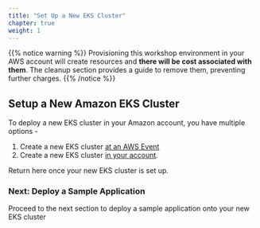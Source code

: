 ```yaml
---
title: "Set Up a New EKS Cluster" 
chapter: true
weight: 1 
---
```


{{% notice warning %}}
Provisioning this workshop environment in your AWS account will create resources and **there will be cost associated with them**. The cleanup section provides a guide to remove them, preventing further charges.
{{% /notice %}}

## Setup a New Amazon EKS Cluster 

To deploy a new EKS cluster in your Amazon account, you have multiple options - 
1. Create a new EKS cluster [at an AWS Event](https://www.eksworkshop.com/docs/introduction/setup/aws-event) 
2. Create a new EKS cluster [in your account](https://www.eksworkshop.com/docs/introduction/setup/your-account).



Return here once your new EKS cluster is set up.

### Next: Deploy a Sample Application
Proceed to the next section to deploy a sample application onto your new EKS cluster